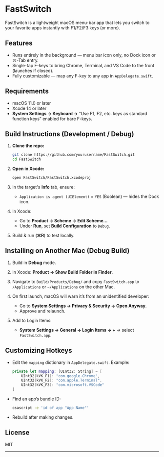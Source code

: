 # FastSwitch

FastSwitch is a lightweight macOS menu-bar app that lets you switch to your favorite apps instantly with F1/F2/F3 keys (or more).

## Features

* Runs entirely in the background — menu bar icon only, no Dock icon or ⌘-Tab entry.
* Single-tap F-keys to bring Chrome, Terminal, and VS Code to the front (launches if closed).
* Fully customizable — map any F-key to any app in `AppDelegate.swift`.

## Requirements

* macOS 11.0 or later
* Xcode 14 or later
* **System Settings → Keyboard →** “Use F1, F2, etc. keys as standard function keys” enabled for bare F-keys.

## Build Instructions (Development / Debug)

1. **Clone the repo:**

   ```bash
   git clone https://github.com/yourusername/FastSwitch.git
   cd FastSwitch
   ```
2. **Open in Xcode:**

   ```bash
   open FastSwitch/FastSwitch.xcodeproj
   ```
3. In the target's **Info** tab, ensure:

   * `Application is agent (UIElement)` = `YES` (Boolean) — hides the Dock icon.
4. In Xcode:

   * Go to **Product → Scheme → Edit Scheme…**
   * Under **Run**, set **Build Configuration** to `Debug`.
5. Build & run (**⌘R**) to test locally.

## Installing on Another Mac (Debug Build)

1. Build in **Debug** mode.
2. In Xcode: **Product → Show Build Folder in Finder**.
3. Navigate to `Build/Products/Debug/` and copy `FastSwitch.app` to `/Applications` or `~/Applications` on the other Mac.
4. On first launch, macOS will warn it’s from an unidentified developer:

   * Go to **System Settings → Privacy & Security → Open Anyway**.
   * Approve and relaunch.
5. Add to Login Items:

   * **System Settings → General → Login Items → +** → select `FastSwitch.app`.

## Customizing Hotkeys

* Edit the `mapping` dictionary in `AppDelegate.swift`. Example:

  ```swift
  private let mapping: [UInt32: String] = [
      UInt32(kVK_F1): "com.google.Chrome",
      UInt32(kVK_F2): "com.apple.Terminal",
      UInt32(kVK_F3): "com.microsoft.VSCode"
  ]
  ```
* Find an app’s bundle ID:

  ```bash
  osascript -e 'id of app "App Name"'
  ```
* Rebuild after making changes.

## License

MIT

---
